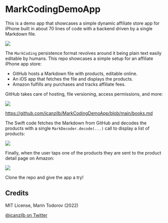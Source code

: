 # MarkCodingDemoApp

This is a demo app that showcases a simple dynamic affiliate store app for iPhone built in about 70 lines of code with a backend driven by a single Markdown file.

![](https://raw.githubusercontent.com/icanzilb/MarkCodingDemoApp/main/etc/app-screen.png)

The `MarkCoding` persistence format revolves around it being plain text easily editable by humans. This repo showcases a simple setup for an affiliate iPhone app store:

- GitHub hosts a Markdown file with products, editable online.
- An iOS app that fetches the file and displays the products.
- Amazon fulfills any purchases and tracks affiliate fees.

GitHub takes care of hosting, file versioning, access permissions, and more:

![](https://raw.githubusercontent.com/icanzilb/MarkCodingDemoApp/main/etc/editing-markdown.png)

https://github.com/icanzilb/MarkCodingDemoApp/blob/main/books.md

The Swift code fetches the Markdown from GitHub and decodes the products with a single `MarkDecoder.decode(...)` call to display a list of products:

![](https://raw.githubusercontent.com/icanzilb/MarkCodingDemoApp/main/etc/iphone-app.png)

Finally, when the user taps one of the products they are sent to the product detail page on Amazon:

![](https://raw.githubusercontent.com/icanzilb/MarkCodingDemoApp/main/etc/buy.png)

Clone the repo and give the app a try!

## Credits

MIT License, Marin Todorov (2022)

[@icanzilb on Twitter](https://twitter.com/icanzilb)
